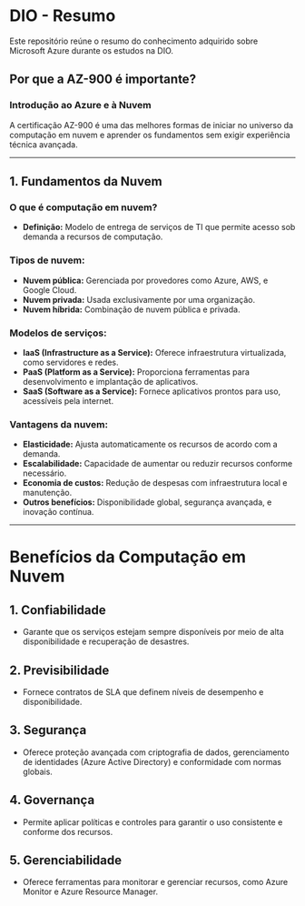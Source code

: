 # DIO - Resumo

Este repositório reúne o resumo do conhecimento adquirido sobre Microsoft Azure durante os estudos na DIO.

## Por que a AZ-900 é importante?

### Introdução ao Azure e à Nuvem
A certificação AZ-900 é uma das melhores formas de iniciar no universo da computação em nuvem e aprender os fundamentos sem exigir experiência técnica avançada.

---

## 1. Fundamentos da Nuvem

### O que é computação em nuvem?
- **Definição:** Modelo de entrega de serviços de TI que permite acesso sob demanda a recursos de computação.

### Tipos de nuvem:
- **Nuvem pública:** Gerenciada por provedores como Azure, AWS, e Google Cloud.
- **Nuvem privada:** Usada exclusivamente por uma organização.
- **Nuvem híbrida:** Combinação de nuvem pública e privada.

### Modelos de serviços:
- **IaaS (Infrastructure as a Service):** Oferece infraestrutura virtualizada, como servidores e redes.
- **PaaS (Platform as a Service):** Proporciona ferramentas para desenvolvimento e implantação de aplicativos.
- **SaaS (Software as a Service):** Fornece aplicativos prontos para uso, acessíveis pela internet.

### Vantagens da nuvem:
- **Elasticidade:** Ajusta automaticamente os recursos de acordo com a demanda.
- **Escalabilidade:** Capacidade de aumentar ou reduzir recursos conforme necessário.
- **Economia de custos:** Redução de despesas com infraestrutura local e manutenção.
- **Outros benefícios:** Disponibilidade global, segurança avançada, e inovação contínua.

---

# **Benefícios da Computação em Nuvem**

## 1. Confiabilidade
- Garante que os serviços estejam sempre disponíveis por meio de alta disponibilidade e recuperação de desastres.

## 2. Previsibilidade
- Fornece contratos de SLA que definem níveis de desempenho e disponibilidade.

## 3. Segurança
- Oferece proteção avançada com criptografia de dados, gerenciamento de identidades (Azure Active Directory) e conformidade com normas globais.

## 4. Governança
- Permite aplicar políticas e controles para garantir o uso consistente e conforme dos recursos.

## 5. Gerenciabilidade
- Oferece ferramentas para monitorar e gerenciar recursos, como Azure Monitor e Azure Resource Manager.
